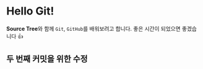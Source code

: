 # Hello Git!
**Source Tree**와 함께 `Git`, `GitHub`를 배워보려고 합니다.
좋은 시간이 되었으면 좋겠습니다 :+1:

## 두 번째 커밋을 위한 수정